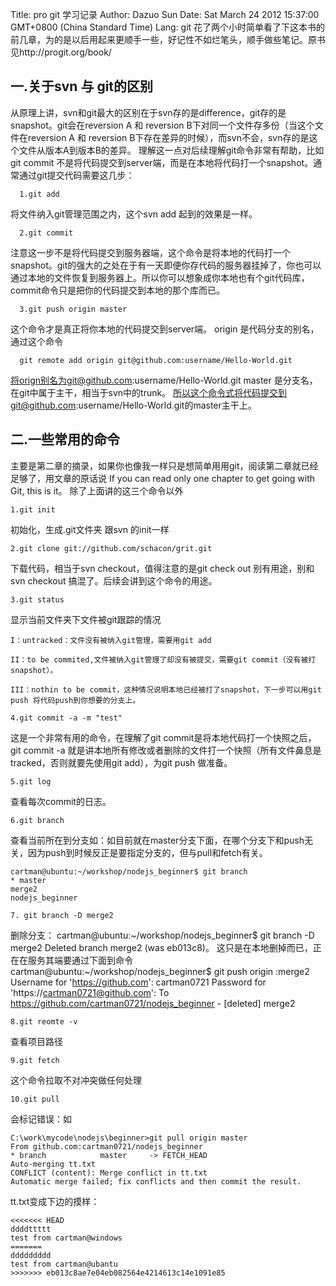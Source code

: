Title: pro git 学习记录
Author: Dazuo Sun
Date: Sat March 24 2012 15:37:00 GMT+0800 (China Standard Time)
Lang: git
   花了两个小时简单看了下这本书的前几章，为的是以后用起来更顺手一些，好记性不如烂笔头，顺手做些笔记。原书见http://progit.org/book/

## 一.关于svn 与 git的区别

   从原理上讲，svn和git最大的区别在于svn存的是difference，git存的是snapshot。git会在reversion A 和 reversion B下对同一个文件存多份（当这个文件在reversion A 和 reversion B下存在差异的时候），而svn不会，svn存的是这个文件从版本A到版本B的差异。
   理解这一点对后续理解git命令非常有帮助，比如git commit 不是将代码提交到server端，而是在本地将代码打一个snapshot。通常通过git提交代码需要这几步：
      
      1.git add  
   将文件纳入git管理范围之内，这个svn add 起到的效果是一样。
   
      2.git commit  
   注意这一步不是将代码提交到服务器端，这个命令是将本地的代码打一个snapshot。git的强大的之处在于有一天即便你存代码的服务器挂掉了，你也可以通过本地的文件恢复到服务器上。所以你可以想象成你本地也有个git代码库，commit命令只是把你的代码提交到本地的那个库而已。
      
      3.git push origin master 
   这个命令才是真正将你本地的代码提交到server端。
   origin 是代码分支的别名，通过这个命令  
      
      git remote add origin git@github.com:username/Hello-World.git 
   将orign别名为git@github.com:username/Hello-World.git
   master 是分支名，在git中属于主干，相当于svn中的trunk。
   所以这个命令式将代码提交到git@github.com:username/Hello-World.git的master主干上。
## 二.一些常用的命令

主要是第二章的摘录，如果你也像我一样只是想简单用用git，阅读第二章就已经足够了，用文章的原话说
If you can read only one chapter to get going with Git, this is it。
除了上面讲的这三个命令以外

    1.git init 
   初始化，生成.git文件夹 跟svn 的init一样

    2.git clone git://github.com/schacon/grit.git 
   下载代码，相当于svn checkout，值得注意的是git check out 别有用途，别和svn checkout 搞混了。后续会讲到这个命令的用途。

    3.git status 
   显示当前文件夹下文件被git跟踪的情况

    I：untracked：文件没有被纳入git管理，需要用git add

    II：to be commited,文件被纳入git管理了却没有被提交，需要git commit（没有被打snapshot）。
    
    III：nothin to be commit，这种情况说明本地已经被打了snapshot，下一步可以用git push 将代码push到你想要的分支上。

    4.git commit -a -m "test" 
   这是一个非常有用的命令，在理解了git commit是将本地代码打一个快照之后，git commit -a 就是讲本地所有修改或者删除的文件打一个快照（所有文件鼻息是tracked，否则就要先使用git add），为git push 做准备。
    
    5.git log 
   查看每次commit的日志。
    
    6.git branch 
   查看当前所在到分支如：如目前就在master分支下面，在哪个分支下和push无关，因为push到时候反正是要指定分支的，但与pull和fetch有关。

    cartman@ubuntu:~/workshop/nodejs_beginner$ git branch
    * master
    merge2
    nodejs_beginner

    7. git branch -D merge2
   删除分支：
    cartman@ubuntu:~/workshop/nodejs_beginner$ git branch -D merge2
    Deleted branch merge2 (was eb013c8)。
   这只是在本地删掉而已，正在在服务其端要通过下面到命令
    cartman@ubuntu:~/workshop/nodejs_beginner$ git push origin :merge2
    Username for 'https://github.com': cartman0721
    Password for 'https://cartman0721@github.com':
    To https://github.com/cartman0721/nodejs_beginner
    - [deleted] merge2

    8.git reomte -v 
   查看项目路径

    9.git fetch
   这个命令拉取不对冲突做任何处理
   
    10.git pull
   会标记错误：如
   
    C:\work\mycode\nodejs\beginner>git pull origin master
    From github.com:cartman0721/nodejs_beginner
    * branch            master     -> FETCH_HEAD
    Auto-merging tt.txt
    CONFLICT (content): Merge conflict in tt.txt
    Automatic merge failed; fix conflicts and then commit the result.
   tt.txt变成下边的摸样：
   
    <<<<<<< HEAD
    ddddttttt
    test from cartman@windows
    =======
    ddddddddd
    test from cartman@ubantu
    >>>>>>> eb013c8ae7e04eb082564e4214613c14e1091e85



